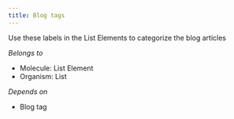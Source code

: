 ```yaml
---
title: Blog tags
---
```

Use these labels in the List Elements to categorize the blog articles

*Belongs to*

* Molecule: List Element
* Organism: List

*Depends on*

* Blog tag